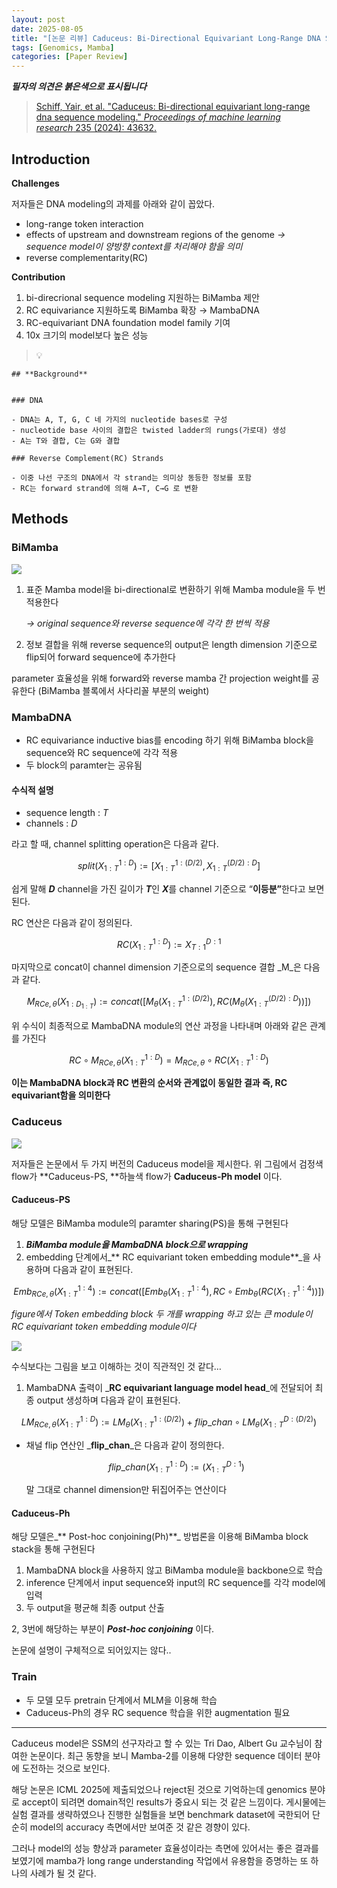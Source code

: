 ```yaml
---
layout: post
date: 2025-08-05
title: "[논문 리뷰] Caduceus: Bi-Directional Equivariant Long-Range DNA Sequence Modeling"
tags: [Genomics, Mamba]
categories: [Paper Review]
---
```


<span class="notion-red">_**필자의 의견은 붉은색으로 표시됩니다**_</span>


> [Schiff, Yair, et al. "Caduceus: Bi-directional equivariant long-range dna sequence modeling." ](https://pmc.ncbi.nlm.nih.gov/articles/PMC12189541/)[_Proceedings of machine learning research_](https://pmc.ncbi.nlm.nih.gov/articles/PMC12189541/)[ 235 (2024): 43632.](https://pmc.ncbi.nlm.nih.gov/articles/PMC12189541/)



## Introduction


**Challenges**


저자들은 DNA modeling의 과제를 아래와 같이 꼽았다.

- long-range token interaction
- effects of upstream and downstream regions of the genome 
_→ sequence model이 양방향 context를 처리해야 함을 의미_
- reverse complementarity(RC)

**Contribution**

1. bi-direcrional sequence modeling 지원하는 BiMamba 제안
1. RC equivariance 지원하도록 BiMamba 확장 → MambaDNA
1. RC-equivariant DNA foundation model family 기여
1. 10x 크기의 model보다 높은 성능

> 💡 


	## **Background**


	### DNA

	- DNA는 A, T, G, C 네 가지의 nucleotide bases로 구성
	- nucleotide base 사이의 결합은 twisted ladder의 rungs(가로대) 생성
	- A는 T와 결합, C는 G와 결합

	### Reverse Complement(RC) Strands

	- 이중 나선 구조의 DNA에서 각 strand는 의미상 동등한 정보를 포함
	- RC는 forward strand에 의해 A→T, C→G 로 변환


## Methods



### BiMamba


![](https://prod-files-secure.s3.us-west-2.amazonaws.com/542b861c-36a8-4051-84e5-8804b6728dba/2c247d59-7815-4980-99f0-8f0d21f445a7/image.png?X-Amz-Algorithm=AWS4-HMAC-SHA256&X-Amz-Content-Sha256=UNSIGNED-PAYLOAD&X-Amz-Credential=ASIAZI2LB466ZDGMG5BQ%2F20250831%2Fus-west-2%2Fs3%2Faws4_request&X-Amz-Date=20250831T080130Z&X-Amz-Expires=3600&X-Amz-Security-Token=IQoJb3JpZ2luX2VjEIz%2F%2F%2F%2F%2F%2F%2F%2F%2F%2FwEaCXVzLXdlc3QtMiJGMEQCIFK1lqdCzi4%2F%2Frn6l81%2F7jVjnvijDfdCUa6CjZTY0W4XAiB23fRo2ILG%2BiP92EGadsgjszF9NNaOhfThAD8ctG8ouSqIBAjl%2F%2F%2F%2F%2F%2F%2F%2F%2F%2F8BEAAaDDYzNzQyMzE4MzgwNSIMfqTYQHqxSHerjyfgKtwDi0tULYD3Xd1LrCLdjxIN6ANOA%2BbjDOaQRgHhViQHrEJTsaRLTMlVZkQnma6C%2FlMFbTtoczaORXBHl0cS6F0VDi3ETAOYVAFOkywxafDg%2BS21aMup%2FdASQSoeFj02Jvy2TsaoEbcgVSjbKhh2kUL1fLv6PW2pM343z5gik%2B2cjN9Yn%2ByHSQHd4u2ZUbvgRlMeTuxYtYiPEKxMvayhHXsWhw9BjPjXDh8hBPohC0%2BS7Vk8dryYrkbWQoRs2hsU0EWOaglTbnZgmQVMxEAwOOgiG7uVjdf18GTcnCexXgpqmhtqT%2FW5mGrUJvXAwcUqDNcCn5iWeKyVjV3YYYnnvgydLOzGFzPonKq39SjTKVGCAgWXKLvluAP%2BMFmwTZ79F9263vGI0QaR9RBVYsmKiOILDmj5I3I9ZXzOdxkCwOt6HqlxVNtUteaOOR5mkYNoOABfGd0rubPST2gxBb4fnsbWzO2BuP0kT9wY%2F9mYLfp2LfEOzIpBGZuJXck7G%2FhmLNOr9A2O3pCjcBDu6E76VHLBX%2BwLy1mAEtZGi%2Fp5EDrQ7kZAlg0cq7h1jIFwXgC43YgLrBUPh8sxpobO1JmqWp5r%2FSqaa88d8rZ3nXFHwSCXKA6uiAKEeHL4%2Fd0olsQw4JTPxQY6pgEsCi5cVqZU%2FAKjhv%2B%2Bp28OUQMYTZz6%2BAHbwMEEQZbj1dTXy2Jl3G4cHK6Hkq55oocIjr4MFiGwNMOjyifYtD0JfNEi4jKZ8hJS16Jmb8c3bpTEASULx8F3%2Ff1lEQecGXZZJ6D7SqWqS8e7tHXkOgvXX5loaoiPsW%2FwHTevfXfkkYeNHdsWRG9WOKxWFCxXrfkXlFHcsSesNYo5H3F3Tkhz0POfi2eS&X-Amz-Signature=69d29a82b0758dcbd62af290b1cf6c4cd1719f78b35eaf84a0caa1675854c69c&X-Amz-SignedHeaders=host&x-amz-checksum-mode=ENABLED&x-id=GetObject)

1. 표준 Mamba model을 bi-directional로 변환하기 위해 Mamba module을 두 번 적용한다

	_→ original sequence와 reverse sequence에 각각 한 번씩 적용_

1. 정보 결합을 위해 reverse sequence의 output은 length dimension 기준으로 flip되어 forward sequence에 추가한다

parameter 효율성을 위해 forward와 reverse mamba 간 projection weight를 공유한다 (BiMamba 블록에서 사다리꼴 부분의 weight)



### MambaDNA

- RC equivariance inductive bias를 encoding 하기 위해 BiMamba block을 sequence와 RC sequence에 각각 적용
- 두 block의 paramter는 공유됨


#### 수식적 설명

- sequence length : _T_
- channels : _D_

라고 할 때,  channel splitting operation은 다음과 같다.


$$
split(X^{1:D}_{1:T}):=[X^{1:(D/2)}_{1:T},X^{(D/2):D}_{1:T}]
$$


<span class="notion-red">쉽게 말해 </span><span class="notion-red">_**D**_</span><span class="notion-red"> channel을 가진 길이가 </span><span class="notion-red">_**T**_</span><span class="notion-red">인 </span><span class="notion-red">_**X**_</span><span class="notion-red">를 channel 기준으로 “</span><span class="notion-red">**이등분”**</span><span class="notion-red">한다고 보면 된다.</span>


RC 연산은 다음과 같이 정의된다.


$$
RC(X^{1:D}_{1:T}):=X^{D:1}_{T:1}
$$


마지막으로 concat이 channel dimension 기준으로의 sequence 결합 _M_은 다음과 같다.


$$
M_{RCe,\theta}(X_{1:D_{1:T}}):=concat([M_{\theta}(X^{1:(D/2)}_{1:T}),RC(M_{\theta}(X^{(D/2):D}_{1:T}))])
$$


위 수식이 최종적으로 MambaDNA module의 연산 과정을 나타내며 아래와 같은 관계를 가진다


$$
RC\circ M_{RCe,\theta}(X^{1:D}_{1:T}) = M_{RCe,\theta} \circ RC(X^{1:D}_{1:T})
$$


**이는 MambaDNA block과 RC 변환의 순서와 관계없이 동일한 결과 즉, RC equivariant함을 의미한다**



### Caduceus


![](https://prod-files-secure.s3.us-west-2.amazonaws.com/542b861c-36a8-4051-84e5-8804b6728dba/f94a60d7-8145-473b-aef9-7c68d3ec604a/image.png?X-Amz-Algorithm=AWS4-HMAC-SHA256&X-Amz-Content-Sha256=UNSIGNED-PAYLOAD&X-Amz-Credential=ASIAZI2LB466ZDGMG5BQ%2F20250831%2Fus-west-2%2Fs3%2Faws4_request&X-Amz-Date=20250831T080130Z&X-Amz-Expires=3600&X-Amz-Security-Token=IQoJb3JpZ2luX2VjEIz%2F%2F%2F%2F%2F%2F%2F%2F%2F%2FwEaCXVzLXdlc3QtMiJGMEQCIFK1lqdCzi4%2F%2Frn6l81%2F7jVjnvijDfdCUa6CjZTY0W4XAiB23fRo2ILG%2BiP92EGadsgjszF9NNaOhfThAD8ctG8ouSqIBAjl%2F%2F%2F%2F%2F%2F%2F%2F%2F%2F8BEAAaDDYzNzQyMzE4MzgwNSIMfqTYQHqxSHerjyfgKtwDi0tULYD3Xd1LrCLdjxIN6ANOA%2BbjDOaQRgHhViQHrEJTsaRLTMlVZkQnma6C%2FlMFbTtoczaORXBHl0cS6F0VDi3ETAOYVAFOkywxafDg%2BS21aMup%2FdASQSoeFj02Jvy2TsaoEbcgVSjbKhh2kUL1fLv6PW2pM343z5gik%2B2cjN9Yn%2ByHSQHd4u2ZUbvgRlMeTuxYtYiPEKxMvayhHXsWhw9BjPjXDh8hBPohC0%2BS7Vk8dryYrkbWQoRs2hsU0EWOaglTbnZgmQVMxEAwOOgiG7uVjdf18GTcnCexXgpqmhtqT%2FW5mGrUJvXAwcUqDNcCn5iWeKyVjV3YYYnnvgydLOzGFzPonKq39SjTKVGCAgWXKLvluAP%2BMFmwTZ79F9263vGI0QaR9RBVYsmKiOILDmj5I3I9ZXzOdxkCwOt6HqlxVNtUteaOOR5mkYNoOABfGd0rubPST2gxBb4fnsbWzO2BuP0kT9wY%2F9mYLfp2LfEOzIpBGZuJXck7G%2FhmLNOr9A2O3pCjcBDu6E76VHLBX%2BwLy1mAEtZGi%2Fp5EDrQ7kZAlg0cq7h1jIFwXgC43YgLrBUPh8sxpobO1JmqWp5r%2FSqaa88d8rZ3nXFHwSCXKA6uiAKEeHL4%2Fd0olsQw4JTPxQY6pgEsCi5cVqZU%2FAKjhv%2B%2Bp28OUQMYTZz6%2BAHbwMEEQZbj1dTXy2Jl3G4cHK6Hkq55oocIjr4MFiGwNMOjyifYtD0JfNEi4jKZ8hJS16Jmb8c3bpTEASULx8F3%2Ff1lEQecGXZZJ6D7SqWqS8e7tHXkOgvXX5loaoiPsW%2FwHTevfXfkkYeNHdsWRG9WOKxWFCxXrfkXlFHcsSesNYo5H3F3Tkhz0POfi2eS&X-Amz-Signature=f905ef3964645bae672f927d6a6281f18eebc68fc249e567ed58ab02bcd79853&X-Amz-SignedHeaders=host&x-amz-checksum-mode=ENABLED&x-id=GetObject)


저자들은 논문에서 두 가지 버전의 Caduceus model을 제시한다. 위 그림에서 검정색 flow가 **Caduceus-PS, **하늘색 flow가 **Caduceus-Ph model** 이다.



#### Caduceus-PS


해당 모델은 BiMamba module의 paramter sharing(PS)을 통해 구현된다

1. _**BiMamba module을 MambaDNA block으로 wrapping**_
1. embedding 단계에서_** RC equivariant token embedding module**_을 사용하며 다음과 같이 표현된다.

$$
Emb_{RCe,\theta}(X^{1:4}_{1:T}):=concat([Emb_{\theta}(X^{1:4}_{1:T}),RC \circ Emb_{\theta}(RC(X^{1:4}_{1:T}))])
$$


_figure에서 Token embedding block 두 개를 wrapping 하고 있는 큰 module이 RC equivariant token embedding module이다_


![](https://prod-files-secure.s3.us-west-2.amazonaws.com/542b861c-36a8-4051-84e5-8804b6728dba/b175e4da-71eb-4e91-8c23-a06dabe673c9/image.png?X-Amz-Algorithm=AWS4-HMAC-SHA256&X-Amz-Content-Sha256=UNSIGNED-PAYLOAD&X-Amz-Credential=ASIAZI2LB466ZDGMG5BQ%2F20250831%2Fus-west-2%2Fs3%2Faws4_request&X-Amz-Date=20250831T080130Z&X-Amz-Expires=3600&X-Amz-Security-Token=IQoJb3JpZ2luX2VjEIz%2F%2F%2F%2F%2F%2F%2F%2F%2F%2FwEaCXVzLXdlc3QtMiJGMEQCIFK1lqdCzi4%2F%2Frn6l81%2F7jVjnvijDfdCUa6CjZTY0W4XAiB23fRo2ILG%2BiP92EGadsgjszF9NNaOhfThAD8ctG8ouSqIBAjl%2F%2F%2F%2F%2F%2F%2F%2F%2F%2F8BEAAaDDYzNzQyMzE4MzgwNSIMfqTYQHqxSHerjyfgKtwDi0tULYD3Xd1LrCLdjxIN6ANOA%2BbjDOaQRgHhViQHrEJTsaRLTMlVZkQnma6C%2FlMFbTtoczaORXBHl0cS6F0VDi3ETAOYVAFOkywxafDg%2BS21aMup%2FdASQSoeFj02Jvy2TsaoEbcgVSjbKhh2kUL1fLv6PW2pM343z5gik%2B2cjN9Yn%2ByHSQHd4u2ZUbvgRlMeTuxYtYiPEKxMvayhHXsWhw9BjPjXDh8hBPohC0%2BS7Vk8dryYrkbWQoRs2hsU0EWOaglTbnZgmQVMxEAwOOgiG7uVjdf18GTcnCexXgpqmhtqT%2FW5mGrUJvXAwcUqDNcCn5iWeKyVjV3YYYnnvgydLOzGFzPonKq39SjTKVGCAgWXKLvluAP%2BMFmwTZ79F9263vGI0QaR9RBVYsmKiOILDmj5I3I9ZXzOdxkCwOt6HqlxVNtUteaOOR5mkYNoOABfGd0rubPST2gxBb4fnsbWzO2BuP0kT9wY%2F9mYLfp2LfEOzIpBGZuJXck7G%2FhmLNOr9A2O3pCjcBDu6E76VHLBX%2BwLy1mAEtZGi%2Fp5EDrQ7kZAlg0cq7h1jIFwXgC43YgLrBUPh8sxpobO1JmqWp5r%2FSqaa88d8rZ3nXFHwSCXKA6uiAKEeHL4%2Fd0olsQw4JTPxQY6pgEsCi5cVqZU%2FAKjhv%2B%2Bp28OUQMYTZz6%2BAHbwMEEQZbj1dTXy2Jl3G4cHK6Hkq55oocIjr4MFiGwNMOjyifYtD0JfNEi4jKZ8hJS16Jmb8c3bpTEASULx8F3%2Ff1lEQecGXZZJ6D7SqWqS8e7tHXkOgvXX5loaoiPsW%2FwHTevfXfkkYeNHdsWRG9WOKxWFCxXrfkXlFHcsSesNYo5H3F3Tkhz0POfi2eS&X-Amz-Signature=c485915c3c1761aaa68ae3c663eba5c5c0245704491c653e02a5b882df2cbdbe&X-Amz-SignedHeaders=host&x-amz-checksum-mode=ENABLED&x-id=GetObject)


<span class="notion-red">수식보다는 그림을 보고 이해하는 것이 직관적인 것 같다…</span>

1. MambaDNA 출력이 _**RC equivariant language model head**_에 전달되어 최종 output 생성하며 다음과 같이 표현된다.

$$
LM_{RCe,\theta}(X^{1:D}_{1:T}):= LM_{\theta}(X^{1:(D/2)}_{1:T})+flip\_chan\circ LM_{\theta}(X^{D:(D/2)}_{1:T})
$$

- 채널 flip 연산인 _**flip\_chan**_은 다음과 같이 정의한다.

	$$
	flip\_chan(X^{1:D}_{1:T}):=(X^{D:1}_{1:T})
	$$


	말 그대로 channel dimension만 뒤집어주는 연산이다



#### Caduceus-Ph


해당 모델은_** Post-hoc conjoining(Ph)**_ 방법론을 이용해 BiMamba block stack을 통해 구현된다

1. MambaDNA block을 사용하지 않고 BiMamba module을 backbone으로 학습
1. inference 단계에서 input sequence와 input의 RC sequence를 각각 model에 입력
1. 두 output을 평균해 최종 output 산출

2, 3번에 해당하는 부분이 _**Post-hoc conjoining**_ 이다.


<span class="notion-red">논문에 설명이 구체적으로 되어있지는 않다..</span>



### Train

- 두 모델 모두 pretrain 단계에서 MLM을 이용해 학습
- Caduceus-Ph의 경우 RC sequence 학습을 위한 augmentation 필요

---


<span class="notion-red">Caduceus model은 SSM의 선구자라고 할 수 있는 Tri Dao, Albert Gu 교수님이 참여한 논문이다. 최근 동향을 보니 Mamba-2를 이용해 다양한 sequence 데이터 분야에 도전하는 것으로 보인다.</span>


<span class="notion-red">해당 논문은 ICML 2025에 제출되었으나 reject된 것으로 기억하는데 genomics 분야로 accept이 되려면 domain적인 results가 중요시 되는 것 같은 느낌이다. 게시물에는 실험 결과를 생략하였으나 진행한 실험들을 보면 benchmark dataset에 국한되어 단순히 model의 accuracy 측면에서만 보여준 것 같은 경향이 있다.</span>


<span class="notion-red">그러나 model의 성능 향상과 parameter 효율성이라는 측면에 있어서는 좋은 결과를 보였기에 mamba가 long range understanding 작업에서 유용함을 증명하는 또 하나의 사례가 될 것 같다.</span>

